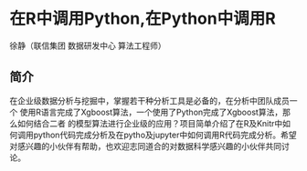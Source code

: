 
# 在R中调用Python,在Python中调用R

徐静（联信集团 数据研发中心 算法工程师）


## 简介

在企业级数据分析与挖掘中，掌握若干种分析工具是必备的，在分析中团队成员一个
使用R语言完成了Xgboost算法，一个使用了Python完成了Xgboost算法，那么如何结合二者
的模型算法进行企业级的应用？项目简单介绍了在R及Knitr中如何调用python代码完成分析及在pytho及jupyter中如何调用R代码完成分析。希望对感兴趣的小伙伴有帮助，也欢迎志同道合的对数据科学感兴趣的小伙伴共同讨论。